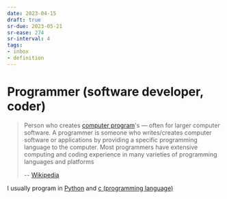 ```yaml
---
date: 2023-04-15
draft: true
sr-due: 2023-05-21
sr-ease: 274
sr-interval: 4
tags:
- inbox
- definition
---
```


# Programmer (software developer, coder)

> Person who creates [computer program](./computer%20program.md)'s — often for larger
> computer software. A programmer is someone who writes/creates computer
> software or applications by providing a specific programming language to the
> computer. Most programmers have extensive computing and coding experience in
> many varieties of programming languages and platforms
>
> -- [Wikipedia](https://en.wikipedia.org/wiki/Programmer)

I usually program in [Python](./Python.md) and [c (programming language)](./c%20%28programming%20language%29.md)